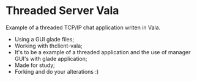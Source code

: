 # Threaded Server Vala
Example of a threaded TCP/IP chat application writen in Vala. 
 - Using a GUI glade files;
 - Working with thclient-vala;
 - It's to be a example of a threaded application and the use of manager GUI's with glade application;
 - Made for study;
 - Forking and do your alterations :)
